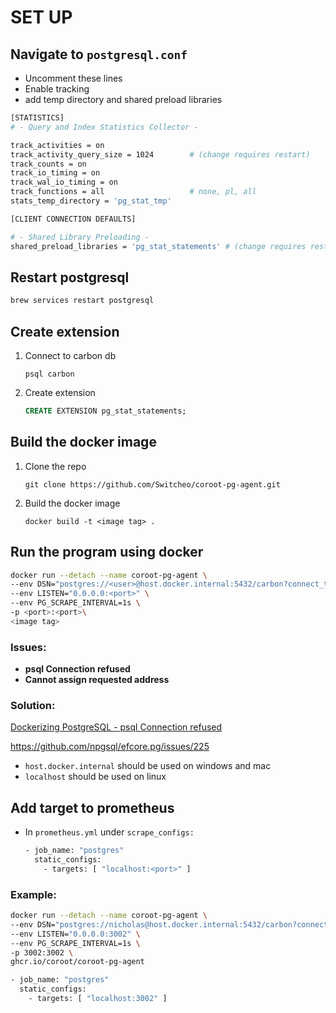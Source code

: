# SET UP 

## Navigate to `postgresql.conf`

- Uncomment these lines
- Enable tracking
- add temp directory and shared preload libraries

```bash
[STATISTICS]
# - Query and Index Statistics Collector -

track_activities = on
track_activity_query_size = 1024        # (change requires restart)
track_counts = on
track_io_timing = on
track_wal_io_timing = on
track_functions = all                   # none, pl, all
stats_temp_directory = 'pg_stat_tmp'

[CLIENT CONNECTION DEFAULTS]

# - Shared Library Preloading -
shared_preload_libraries = 'pg_stat_statements' # (change requires restart)
```

## Restart postgresql

```bash
brew services restart postgresql
```

## Create extension

1. Connect to carbon db
    ```shell
    psql carbon
    ```

2. Create extension
    ```sql
    CREATE EXTENSION pg_stat_statements;
    ```

## Build the docker image
1. Clone the repo
    ```shell
    git clone https://github.com/Switcheo/coroot-pg-agent.git
    ```
2. Build the docker image
    ```shell
    docker build -t <image tag> .
   ```

## Run the program using docker

```bash
docker run --detach --name coroot-pg-agent \
--env DSN="postgres://<user>@host.docker.internal:5432/carbon?connect_timeout=1&statement_timeout=30000&sslmode=disable" \
--env LISTEN="0.0.0.0:<port>" \
--env PG_SCRAPE_INTERVAL=1s \
-p <port>:<port>\
<image tag>
```

### Issues:

- **psql Connection refused**
- **Cannot assign requested address**

### Solution:

[Dockerizing PostgreSQL - psql Connection refused](https://stackoverflow.com/a/58081948)

https://github.com/npgsql/efcore.pg/issues/225

- `host.docker.internal` should be used on windows and mac
- `localhost` should be used on linux

## Add target to prometheus

- In `prometheus.yml` under `scrape_configs:`

    ```bash
    - job_name: "postgres"
      static_configs:
        - targets: [ "localhost:<port>" ]
    ```


### Example:
```bash
docker run --detach --name coroot-pg-agent \
--env DSN="postgres://nicholas@host.docker.internal:5432/carbon?connect_timeout=1&statement_timeout=30000&sslmode=disable" \
--env LISTEN="0.0.0.0:3002" \
--env PG_SCRAPE_INTERVAL=1s \
-p 3002:3002 \
ghcr.io/coroot/coroot-pg-agent
```

```bash
- job_name: "postgres"
  static_configs:
    - targets: [ "localhost:3002" ]
```